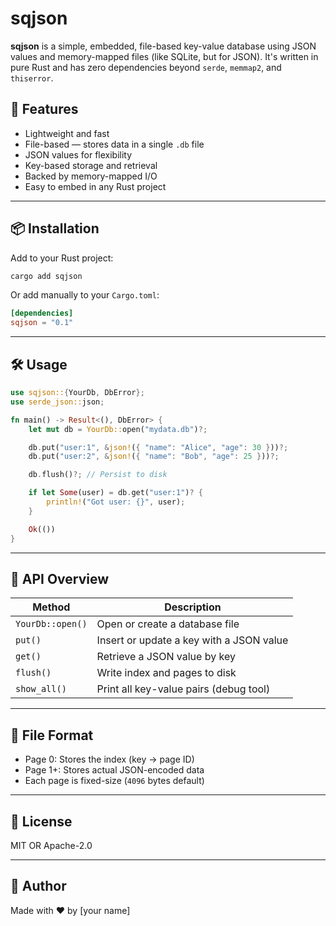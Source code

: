 # sqjson

**sqjson** is a simple, embedded, file-based key-value database using JSON values and memory-mapped files (like SQLite, but for JSON). It's written in pure Rust and has zero dependencies beyond `serde`, `memmap2`, and `thiserror`.

## 🚀 Features

- Lightweight and fast
- File-based — stores data in a single `.db` file
- JSON values for flexibility
- Key-based storage and retrieval
- Backed by memory-mapped I/O
- Easy to embed in any Rust project

---

## 📦 Installation

Add to your Rust project:

```sh
cargo add sqjson
```

Or add manually to your `Cargo.toml`:

```toml
[dependencies]
sqjson = "0.1"
```

---

## 🛠 Usage

```rust
use sqjson::{YourDb, DbError};
use serde_json::json;

fn main() -> Result<(), DbError> {
    let mut db = YourDb::open("mydata.db")?;

    db.put("user:1", &json!({ "name": "Alice", "age": 30 }))?;
    db.put("user:2", &json!({ "name": "Bob", "age": 25 }))?;

    db.flush()?; // Persist to disk

    if let Some(user) = db.get("user:1")? {
        println!("Got user: {}", user);
    }

    Ok(())
}
```

---

## 🔧 API Overview

| Method           | Description                             |
|------------------|-----------------------------------------|
| `YourDb::open()` | Open or create a database file          |
| `put()`          | Insert or update a key with a JSON value |
| `get()`          | Retrieve a JSON value by key            |
| `flush()`        | Write index and pages to disk           |
| `show_all()`     | Print all key-value pairs (debug tool)  |

---

## 📁 File Format

- Page 0: Stores the index (key → page ID)
- Page 1+: Stores actual JSON-encoded data
- Each page is fixed-size (`4096` bytes default)

---

## 📃 License

MIT OR Apache-2.0

---

## 👤 Author

Made with ❤️ by [your name]